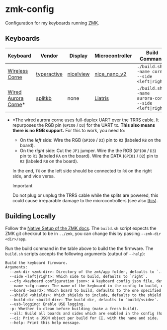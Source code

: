 # zmk-config

Configuration for my keyboards running [ZMK](https://github.com/zmkfirmware/zmk).

## Keyboards

| Keyboard | Vendor | Display | Microcontroller | Build Command |
|----------|--------|---------|-----------------|---------------|
| [Wireless Corne](https://typeractive.xyz/) | [typeractive](https://typeractive.xyz/) | [nice!view](https://typeractive.xyz/products/nice-view) | [nice_nano_v2](https://typeractive.xyz/products/nice-nano) | `./build.sh --name corne --side <left\|right>` |
| [Wired Aurora Corne](https://splitkb.com/collections/keyboard-kits/products/aurora-corne)* | [splitkb](https://splitkb.com) | none | [Liatris](https://splitkb.com/collections/keyboard-parts/products/liatris) | `./build.sh --name aurora-corne --side <left\|right>` |

- \*The wired aurora corne uses full-duplex UART over the TRRS cable. It repurposes the
  RGB pin (`GPIO0` / `D3`) for the UART tx. **This also means there is no RGB support.** For this to work,
  you need to:
  - On the _left_ side: Wire the RGB (`GPIO0` / `D3`) pin to `R2` (labeled `RB` on the board).
  - On the _right_ side: Cut the `JP1` jumper. Wire the the RGB (`GPIO0` / `D3`) pin to
    `R1` (labeled `RA` on the board). Wire the DATA (`GPIO1` / `D2`) pin to `R2` (labeled
    `RB` on the board).

  In the end, `TX` on the left side should be connected to `RX` on the right side, and
  vice versa.
  > [!IMPORTANT]
  > Do not plug or unplug the TRRS cable while the splits are powered, this could cause
  > irreparable damage to the microcontrollers (see also
  > [this](https://zmk.dev/docs/features/split-keyboards#split-transports)).
  
## Building Locally

Follow the [Native Setup of the ZMK
docs](https://zmk.dev/docs/development/local-toolchain/setup/native).
The `build.sh` script expects the ZMK git checkout to be in `../zmk`, you can change this
by passing `--zmk-dir <dir>/app`.

Run the build command in the table above to build the the firmware.
The `build.sh` scripts accepts the following arguments (output of `--help`):
```txt
Build the keyboard firmware.
Arguments:
  --zmk-dir <zmk-dir>: Directory of the zmk/app folder, defaults to `../zmk/app`.
  --side <left|right>: Which side to build, defaults to `right`.
  --cfg <keyboard configuration json>: A keyboard config json file, defaults to `./build.json`.
  --name <cfg name>: The name of the keyboard in the config to build, optional.
  --board <board>: Which board to build, defaults to the one specified in the config.
  --shield <shields>: Which shields to include, defaults to the shield specified in the config.
  --build-dir <build-dir>: The build dir, defaults to `build/<side>`.
  --usb-logging: Enable USB logging.
  -p: Whether to clean before building (make a fresh build).
  --all: Build all boards and sides which are enabled in the config (has priority over --name).
  --ci: Print a JSON object per build for CI, with the name and side.
  --help: Print this help message.
```
